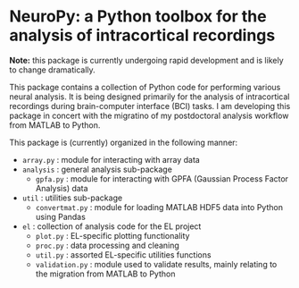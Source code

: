 # NeuroPy: a Python toolbox for the analysis of intracortical recordings

**Note:** this package is currently undergoing rapid development and is likely to change dramatically.

This package contains a collection of Python code for performing various neural analysis. It is being designed primarily for the analysis of intracortical recordings during brain-computer interface (BCI) tasks. I am developing this package in concert with the migratino of my postdoctoral analysis workflow from MATLAB to Python.

This package is (currently) organized in the following manner:
- `array.py` : module for interacting with array data
- `analysis` : general analysis sub-package
    - `gpfa.py` : module for interacting with GPFA (Gaussian Process Factor Analysis) data
- `util` : utilities sub-package
    - `convertmat.py` : module for loading MATLAB HDF5 data into Python using Pandas
- `el` : collection of analysis code for the EL project
    - `plot.py` : EL-specific plotting functionality
    - `proc.py` : data processing and cleaning
    - `util.py` : assorted EL-specific utilities functions
    - `validation.py` : module used to validate results, mainly relating to the migration from MATLAB to Python